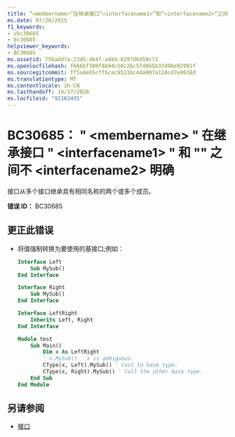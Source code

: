 ```yaml
---
title: “<membername>”在继承接口“<interfacename1>”和“<interfacename2>”之间不明确
ms.date: 07/20/2015
f1_keywords:
- vbc30685
- bc30685
helpviewer_keywords:
- BC30685
ms.assetid: 756add7a-23d5-4b4f-a48d-8297d6459c73
ms.openlocfilehash: f666bf380f8b94c50c2bc5fd865b37d96e92991f
ms.sourcegitcommit: ff5a4eb5cffbcac9521bc44a907a118cd7e8638d
ms.translationtype: MT
ms.contentlocale: zh-CN
ms.lasthandoff: 10/17/2020
ms.locfileid: "92162435"
---
```

# <a name="bc30685-membername-is-ambiguous-across-the-inherited-interfaces-interfacename1-and-interfacename2"></a>BC30685： " \<membername> " 在继承接口 " \<interfacename1> " 和 "" 之间不 \<interfacename2> 明确

接口从多个接口继承具有相同名称的两个或多个成员。

 **错误 ID：** BC30685

## <a name="to-correct-this-error"></a>更正此错误

- 将值强制转换为要使用的基接口;例如：

    ```vb
    Interface Left
        Sub MySub()
    End Interface

    Interface Right
        Sub MySub()
    End Interface

    Interface LeftRight
        Inherits Left, Right
    End Interface

    Module test
        Sub Main()
            Dim x As LeftRight
            ' x.MySub()  'x is ambiguous.
            CType(x, Left).MySub() ' Cast to base type.
            CType(x, Right).MySub() ' Call the other base type.
        End Sub
    End Module
    ```

## <a name="see-also"></a>另请参阅

- [接口](../../programming-guide/language-features/interfaces/index.md)
